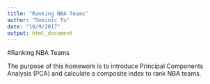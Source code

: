 ```yaml
---
title: "Ranking NBA Teams"
author: "Dominic Tu"
date: "10/9/2017"
output: html_document
---
```


#Ranking NBA Teams

The purpose of this homework is to introduce Principal Components Analysis (PCA) and calculate a composite index to rank NBA teams.

